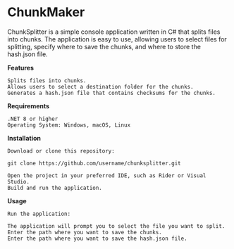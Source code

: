 # ChunkMaker

ChunkSplitter is a simple console application written in C# that splits files into chunks. The application is easy to use, allowing users to select files for splitting, specify where to save the chunks, and where to store the hash.json file.

**Features**

    Splits files into chunks.
    Allows users to select a destination folder for the chunks.
    Generates a hash.json file that contains checksums for the chunks.

**Requirements**

    .NET 8 or higher
    Operating System: Windows, macOS, Linux

**Installation**

    Download or clone this repository:

    git clone https://github.com/username/chunksplitter.git

    Open the project in your preferred IDE, such as Rider or Visual Studio.
    Build and run the application.

**Usage**

    Run the application:

    The application will prompt you to select the file you want to split.
    Enter the path where you want to save the chunks.
    Enter the path where you want to save the hash.json file.

